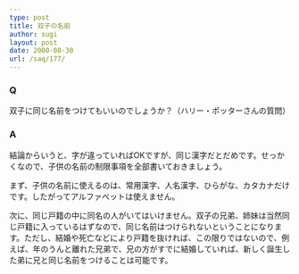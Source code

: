 ```yaml
---
type: post
title: 双子の名前
author: sugi
layout: post
date: 2000-08-30
url: /saq/177/
---
```

### Q 

双子に同じ名前をつけてもいいのでしょうか？（ハリー・ポッターさんの質問）

### A 

結論からいうと、字が違っていればOKですが、同じ漢字だとだめです。せっかくなので、子供の名前の制限事項を全部書いておきましょう。

まず、子供の名前に使えるのは、常用漢字、人名漢字、ひらがな、カタカナだけです。したがってアルファベットは使えません。

次に、同じ戸籍の中に同名の人がいてはいけません。双子の兄弟、姉妹は当然同じ戸籍に入っているはずなので、同じ名前はつけられないということになります。ただし、結婚や死亡などにより戸籍を抜ければ、この限りではないので、例えば、年のうんと離れた兄弟で、兄の方がすでに結婚していれば、新しく誕生した弟に兄と同じ名前をつけることは可能です。